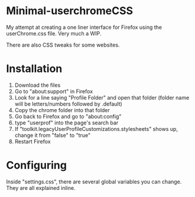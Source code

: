 # Minimal-userchromeCSS
My attempt at creating a one liner interface for Firefox using the userChrome.css file. Very much a WIP.

There are also CSS tweaks for some websites.

# Installation
1. Download the files
2. Go to "about:support" in Firefox
3. Look for a line saying "Profile Folder" and open that folder (folder name will be letters/numbers followed by .default)
4. Copy the chrome folder into that folder
5. Go back to Firefox and go to "about:config"
6. type "userprof" into the page's search bar
7. If "toolkit.legacyUserProfileCustomizations.stylesheets" shows up, change it from "false" to "true"
8. Restart Firefox

# Configuring
Inside "settings.css", there are several global variables you can change. They are all explained inline.


